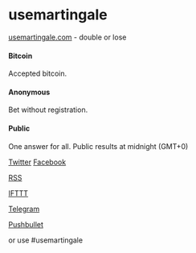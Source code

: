# usemartingale

[usemartingale.com](http://usemartingale.com/) - double or lose


#### Bitcoin
Accepted bitcoin.

#### Anonymous
Bet without registration.

#### Public
One answer for all. Public results at midnight (GMT+0)

[Twitter](http://usemartingale.com/)
[Facebook](http://usemartingale.com/)

[RSS](http://usemartingale.com/)

[IFTTT](http://usemartingale.com/)

[Telegram](http://usemartingale.com/)

[Pushbullet](http://usemartingale.com/)

or use #usemartingale
